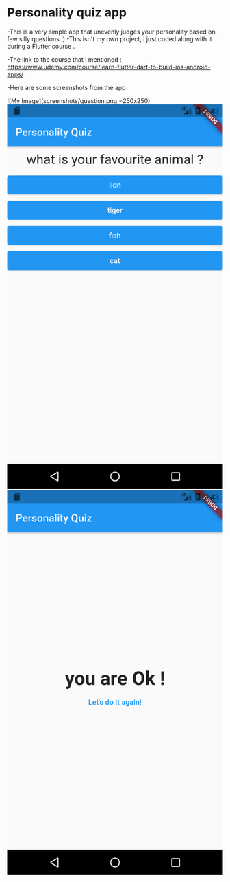 # Personality quiz app 

-This is a very simple app that unevenly judges your personality based on few silly questions :)
-This isn't my own project, i just coded along with it during a Flutter course . 


-The link to the course that i mentioned : 
 https://www.udemy.com/course/learn-flutter-dart-to-build-ios-android-apps/  
 
 
 -Here are some screenshots from the app 
 
 
 
![My Image](screenshots/question.png =250x250) 
![My Image](screenshots/another_question.png) 
![My Image](screenshots/result.png)
 
 




